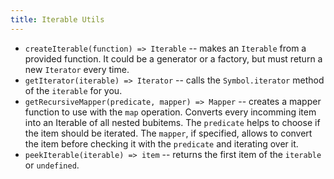 ```yaml
---
title: Iterable Utils
---
```


- `createIterable(function) => Iterable` -- makes an `Iterable` from a provided function. It could be a generator or a factory, but must return a new `Iterator` every time.
- `getIterator(iterable) => Iterator` -- calls the `Symbol.iterator` method of the `iterable` for you.
- `getRecursiveMapper(predicate, mapper) => Mapper` -- creates a mapper function to use with the `map` operation. Converts every incomming item into an Iterable of all nested bubitems. The `predicate` helps to choose if the item should be iterated. The `mapper`, if specified, allows to convert the item before checking it with the `predicate` and iterating over it.
- `peekIterable(iterable) => item` -- returns the first item of the `iterable` or `undefined`.
